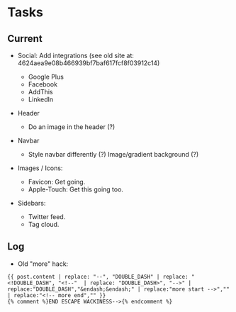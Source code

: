 Tasks
=====

## Current

* Social: Add integrations (see old site at: 4624aea9e08b466939bf7baf617fcf8f03912c14)
  * Google Plus
  * Facebook
  * AddThis
  * LinkedIn

* Header
    * Do an image in the header (?)

* Navbar
    * Style navbar differently (?) Image/gradient background (?)

* Images / Icons:
    * Favicon: Get going.
    * Apple-Touch: Get this going too.

* Sidebars:
    * Twitter feed.
    * Tag cloud.

## Log

* Old "more" hack:

```
{{ post.content | replace: "--", "DOUBLE_DASH" | replace: "<!DOUBLE_DASH", "<!--"  | replace: "DOUBLE_DASH>", "-->" | replace:"DOUBLE_DASH","&endash;&endash;" | replace:"more start -->","" | replace:"<!-- more end","" }}
{% comment %}END ESCAPE WACKINESS-->{% endcomment %}
```
